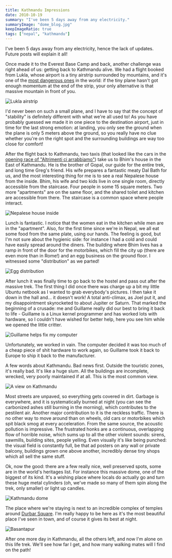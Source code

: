 ```yaml
---
title: Kathmandu Impressions
date: 2010-10-19
summary: "I've been 5 days away from any electricity."
summaryImage: "dome_blog.jpg"
keepImageRatio: true
tags: ["nepal", "kathmandu"]
---
```


I've been 5 days away from any electricity, hence the lack of updates. Future posts will explain it all!

Once made it to the Everest Base Camp and back, another challenge was right ahead of us: getting back to Kathmandu alive. We had a flight booked from Lukla, whose airport is a tiny airstrip surrounded by mountains, and it's one of the [most dangerous ones](http://www.worldinterestingfacts.com/infrastructure/top-7-most-dangerous-airports-in-the-world.html) in the world: if the tiny plane hasn't got enough momentum at the end of the strip, your only alternative is that massive mountain in front of you.

![Lukla airstrip](luklaairstrip_blog.jpg)

I'd never been on such a small plane, and I have to say that the concept of "stability" is definitely different with what we're all used to! As you have probably guessed we made it in one piece to the destination airport, just in time for the last strong emotion: at landing, you only see the ground when the plane is only 5 meters above the ground, so you really have no clue whether you're on the right spot and the surrounding buildings are way too close for comfort!

After the flight back to Kathmandu, two taxis (that looked like the cars in the [opening race of "Altrimenti ci arrabbiamo"](http://www.youtube.com/watch?v=WjXvgf9WX34)) take us to Bhim's house in the East of Kathmandu. He is the brother of Gopal, our guide for the entire trek, and long time Greg's friend. His wife prepares a fantastic meaty Dal Bath for us, and the most interesting thing for me is to see a real Nepalese house from the inside.
Bhim, his wife and two kids live in one single room, directly accessible from the staircase. Four people in some 15 square meters. Two more "apartments" are on the same floor, and the shared toilet and kitchen are accessible from there. The staircase is a common space where people interact.

![Nepalese house inside](pianerottolo_blog.jpg)

Lunch is fantastic. I notice that the women eat in the kitchen while men are in the "apartment". Also, for the first time since we're in Nepal, we all eat some food from the same plate, using our hands. The feeling is good, but I'm not sure about the hygienic side: for instance I had a cold and could have easily spread around the diners.
The building where Bhim lives has a ramp in front of the door for the motorbikes, which fill the city up (there are even more than in Rome!) and an egg business on the ground floor. I witnessed some "distribution" as we parted!

![Egg distribution](biciuova_blog.jpg)

After lunch it was finally time to go back to the hostel and pass out after the massive trek. The first thing I did once there was charge up a bit my little Ubuntu netbook as I wanted to grab everybody's pictures. I then take it down in the hall and... it doesn't work! A total anti-climax, as Joel put it, and my disappointment skyrocketed to about Jupiter or Saturn. That marked the beginning of a crusade: me and Guillame really did our best to bring it back to life - Guillame is a Linux kernel programmer and has worked lots with hardware, so I couldn't have wished for better help, here you see him while we opened the little critter.

![Guillame helps fix my computer](guillame_blog.jpg)

Unfortunately, we worked in vain. The computer decided it was too much of a cheap piece of shit hardware to work again, so Guillame took it back to Europe to ship it back to the manufacturer.

A few words about Kathmandu. Bad news first. Outside the touristic zones, it's really bad. It's like a huge slum. All the buildings are incomplete, wrecked, very poorly maintained if at all. This is the most common view.

![A view on Kathmandu](katview_blog.jpg)

Most streets are unpaved, so everything gets covered in dirt. Garbage is everywhere, and it is systematically burned at night (you can see the carbonized ashes still burning in the morning), which contributes to the pestilent air. Another major contribution to it is the reckless traffic. There is no other way to move around than on wheels, old cars or motorbikes which spit black smog at every acceleration. From the same source, the acoustic pollution is impressive. The frustrated honks are a continuous, overlapping flow of horrible noise, which sums up to all the other violent sounds: sirens, sawmills, building sites, people yelling. Even visually it's like being punched: the visual field is constantly full, be that ad posters on any wall or private balcony, buildings grown one above another, incredibly dense tiny shops which all sell the same stuff.

Ok, now the good: there are a few really nice, well preserved spots, some are in the world's heritages list. For instance this massive dome, one of the biggest of its kind. It's a wishing place where locals do actually go and turn these huge metal cylinders (oh, we've made so many of them spin along the trek, only smaller) or light up candles.

![Kathmandu dome](dome_blog.jpg)

The place where we're staying is next to an incredible complex of temples around [Durbar Square](http://www.spinybabbler.org/art_complex/kathmandu.htm). I'm really happy to be here as it's the most beautiful place I've seen in town, and of course it gives its best at night.

![Basantapur](basantapur_blog.jpg)

After one more day in Kathmandu, all the others left, and now I'm alone on this life trek. We'll see how far I get, and how many walking mates will I find on the path!